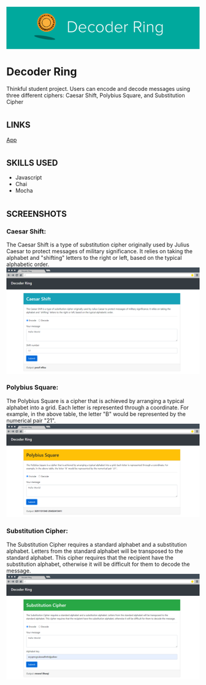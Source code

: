 ![Decoder Ring](./src/readme/readme-header.png "Decoder Ring")

#
# Decoder Ring

Thinkful student project. Users can encode and decode messages using three different ciphers: Caesar Shift, Polybius Square, and Substitution Cipher

#
## LINKS
[App](https://micah-patrick.github.io/decoder-ring/)

#
## SKILLS USED
* Javascript
* Chai
* Mocha

#
## SCREENSHOTS

### Caesar Shift:
The Caesar Shift is a type of substitution cipher originally used by Julius Caesar to protect messages of military significance. It relies on taking the alphabet and "shifting" letters to the right or left, based on the typical alphabetic order.
![Caesar Shift](./src/readme/scrn-sht-caesar.png)

### Polybius Square:
The Polybius Square is a cipher that is achieved by arranging a typical alphabet into a grid. Each letter is represented through a coordinate. For example, in the above table, the letter "B" would be represented by the numerical pair "21".
![Polybius Square](./src/readme/scrn-sht-polybius.png)

### Substitution Cipher:
The Substitution Cipher requires a standard alphabet and a substitution alphabet. Letters from the standard alphabet will be transposed to the standard alphabet. This cipher requires that the recipient have the substitution alphabet, otherwise it will be difficult for them to decode the message.
![Substitution Cipher](./src/readme/scrn-sht-substitution.png)
